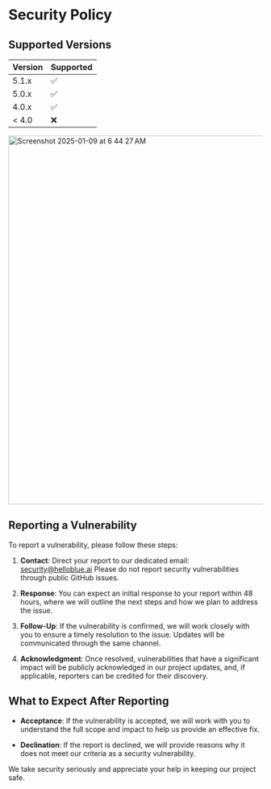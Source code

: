 # Security Policy

## Supported Versions



| Version | Supported          |
| ------- | ------------------ |
| 5.1.x   | :white_check_mark: |
| 5.0.x   | :white_check_mark:                |
| 4.0.x   | :white_check_mark: |
| < 4.0   | :x:                |

<img width="732" alt="Screenshot 2025-01-09 at 6 44 27 AM" src="https://github.com/user-attachments/assets/7a97a4b8-f1f7-4513-94a8-3397825612ab" />



## Reporting a Vulnerability

To report a vulnerability, please follow these steps:

1. **Contact**: Direct your report to our dedicated email: security@helloblue.ai Please do not report security vulnerabilities through public GitHub issues.

2. **Response**: You can expect an initial response to your report within 48 hours, where we will outline the next steps and how we plan to address the issue.

3. **Follow-Up**: If the vulnerability is confirmed, we will work closely with you to ensure a timely resolution to the issue. Updates will be communicated through the same channel.

4. **Acknowledgment**: Once resolved, vulnerabilities that have a significant impact will be publicly acknowledged in our project updates, and, if applicable, reporters can be credited for their discovery.

## What to Expect After Reporting

- **Acceptance**: If the vulnerability is accepted, we will work with you to understand the full scope and impact to help us provide an effective fix.

- **Declination**: If the report is declined, we will provide reasons why it does not meet our criteria as a security vulnerability.

We take security seriously and appreciate your help in keeping our project safe.
